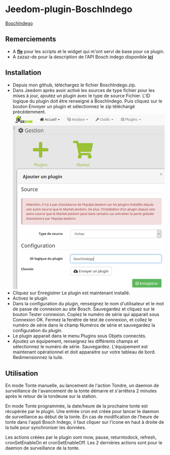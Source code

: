 # Jeedom-plugin-BoschIndego

[BoschIndego](https://jpty.github.io/jeedom/plugins/BoschIndego/fr_FR/)

## Remerciements
- A [**fle**](http://www.jeedom.com/forum/memberlist.php?mode=viewprofile&u=1461) pour les scripts et le widget qui m'ont servi de base pour ce plugin.
- A zazaz-de pour la description de l'API Bosch indego disponible [**ici**](https://github.com/zazaz-de/iot-device-bosch-indego-controller/blob/master/PROTOCOL.md)

## Installation
- Depuis mon github, téléchargez le fichier BoschIndego.zip.
- Dans Jeedom après avoir activé les sources de type fichier pour les mises à jour, ajoutez un plugin avec le type de source Fichier. L'ID logique du plugin doit être renseigné à BoschIndego. Puis cliquez sur le bouton Envoyer un plugin et sélectionnez le zip téléchargé précédemment.
![Alt text](https://github.com/jpty/Jeedom-plugin-BoschIndego/blob/master/InstallPluginBoschIndego.PNG)
- Cliquez sur Enregistrer Le plugin est maintenant installé.
- Activez le plugin
- Dans la configuration du plugin, renseignez le nom d'utilisateur et le mot de passe de connexion au site Bosch. Sauvegardez et cliquez sur le bouton Tester connexion. Copiez le numéro de série qui apparait sous Connexion OK. Fermez la fenêtre de test de connexion, et collez le numéro de série dans le champ Numéros de série et sauvegardez la configuration du plugin.
- Le plugin apparait dans le menu Plugins sous Objets connectés.
- Ajoutez un équipement, renseignez les différents champs et sélectionnez le numéro de série. Sauvegardez. L'équipement est maintenant opérationnel et doit apparaitre sur votre tableau de bord. Redimensionnez la tuile.

## Utilisation
En mode Tonte manuelle, au lancement de l'action Tondre, un daemon de surveillance de l'avancement de la tonte démarre et s'arrêtera 2 minutes après le retour de la tondeuse sur la station.

En mode Tonte programmée, la date/heure de la prochaine tonte est récupérée par le plugin. Une entrée cron est créée pour lancer le daemon de surveillance au début de la tonte. En cas de modification de l'heure de tonte dans l'appli Bosch Indego, il faut cliquer sur l'icone en haut à droite de la tuile pour synchroniser les données. 

Les actions créées par le plugin sont mow, pause, returntodock, refresh, cronSetEnableOn et cronSetEnableOff. Les 2 dernières actions sont pour le daemon de surveillance de la tonte.
